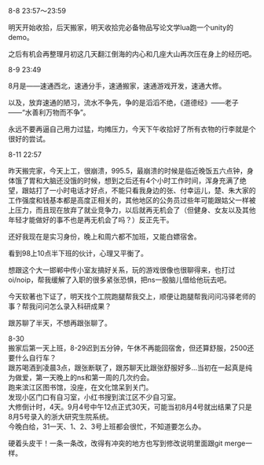8-8 23:57～23:59

明天开始收拾，后天搬家，明天收拾完必备物品写论文学lua跑一个unity的demo。

之后有机会再整理月初这几天翻江倒海的内心和几座大山再次压在身上的经历吧。

8-9 23:49

8月是——速通西北，速通分手，速通搬家，速通游戏开发，速通大修。

以及，放弃速通的陋习，流水不争先，争的是滔滔不绝，《道德经》——老子——“水善利万物而不争”。

永远不要再逼自己用力过猛，均摊压力，今天下午收拾好了所有衣物的行李就是个很好的尝试。

8-11 22:57

昨天搬完家，今天上工，很崩溃，995.5，最崩溃的时候是临近晚饭五六点钟，身体饿了胃和大脑还没饿的时候，想到之后还有4个小时工作时间，浑身充满了绝望，跟姑打了一小时电话才好点，不能只看我身边的张、付幸运儿，楚、朱大家的工作强度和钱基本都是高度正相关的，其他地区的公务员过些年可能跟姑父一样被上压力，而且现在放弃了就业竞争力，以后就再无机会了（但健身、女友以及其他年轻才能做好的事不也是再无机会了吗？）反正先干。

还好我现在是实习身份，晚上和周六都不加班，又能白嫖宿舍。

看到98上10点半下班的伙计，心理又平衡了。

想跟这个大一邯郸中传小室友搞好关系，玩的游戏很像也很聊得来，也打过oi/noip，帮我缓解了入职的很多紧张恐惧，把ns一股脑儿借给他玩去吧。

今天软著也下证了，明天找个工院跑腿帮我交上，顺便让跑腿帮我问问冯驿老师的事？帮我问问怎么录入科研成果？

跟苏聊了半天，不想再跟张聊了。

8-30  
搬家后第一天上班，8-29迟到五分钟，午休不再能回宿舍，但还算舒服，2500还要什么自行车？  
跟苏喝酒到凌晨3点，跟张断联了，跟苏聊天比跟张舒服好多...当初在一起真是纯为做爱，第一天晚上的ns和第一周的几次约会。  
跑来滨江区图书馆，没座，在文化馆呆到关门。  
发现小区门口有自习室，小红书搜到滨江区不少自习室。  
大修倒计时，4天。9月4号中午12点正式30天，可能当初8月4号就出结果了只是8月5号录入的浙大研究生院系统。  
今晚白给，31一天、1、2、3号上班都会很忙，不知道要怎么办。  

硬着头皮干！一条一条改，改得有冲突的地方也写到修改说明里面跟git merge一样。